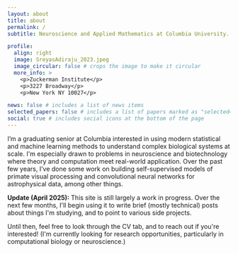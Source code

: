 ```yaml
---
layout: about
title: about
permalink: /
subtitle: Neuroscience and Applied Mathematics at Columbia University.

profile:
  align: right
  image: SreyasAdiraju_2023.jpeg
  image_circular: false # crops the image to make it circular
  more_info: >
    <p>Zuckerman Institute</p>
    <p>3227 Broadway</p>
    <p>New York NY 10027</p>

news: false # includes a list of news items
selected_papers: false # includes a list of papers marked as "selected={true}"
social: true # includes social icons at the bottom of the page
---
```


I’m a graduating senior at Columbia interested in using modern statistical and machine learning methods to understand complex biological systems at scale. I'm especially drawn to problems in neuroscience and biotechnology where theory and computation meet real-world application. Over the past few years, I’ve done some work on building self-supervised models of primate visual processing and convolutional neural networks for astrophysical data, among other things. 

**Update (April 2025):** This site is still largely a work in progress. Over the next few months, I'll begin using it to write brief (mostly technical) posts about things I'm studying, and to point to various side projects. 

Until then, feel free to look through the CV tab, and to reach out if you're interested! (I'm currently looking for research opportunities, particularly in computational biology or neuroscience.)
